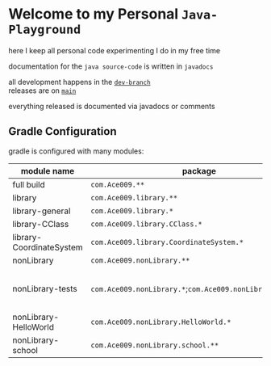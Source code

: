 # Welcome to my Personal `Java-Playground`

here I keep all personal code experimenting I do in my free time

documentation for the  `java source-code` is written in `javadocs`

all development happens in the [`dev-branch`](https://github.com/Zapdos333/Java-Playground/tree/dev)<br>
releases are on [`main`](https://github.com/Zapdos333/Java-Playground/tree/main)

everything released is documented via javadocs or comments

## Gradle Configuration

gradle is configured with many modules:

|module name|package|internal dependencies|
|-----------|-------|------------|
|full build|`com.Ace009.**`|all lower|
|library|`com.Ace009.library.**`|all lower|
|library-general|`com.Ace009.library.*`|none|
|library-CClass|`com.Ace009.library.CClass.*`|library-general|
|library-CoordinateSystem|`com.Ace009.library.CoordinateSystem.*`|library-CClass|
|nonLibrary|`com.Ace009.nonLibrary.**`|all lower|
|nonLibrary-tests|`com.Ace009.nonLibrary.*`;`com.Ace009.nonLibrary.tests.*`|library-general;library-CClass;library-CoordinateSystem;nonLibrary-school|
|nonLibrary-HelloWorld|`com.Ace009.nonLibrary.HelloWorld.*`|none|
|nonLibrary-school|`com.Ace009.nonLibrary.school.**`|library-general;library-CClass|
